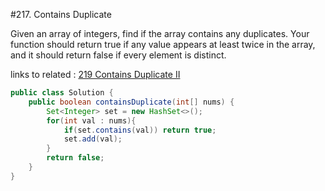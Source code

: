 #217. Contains Duplicate

Given an array of integers, find if the array contains any duplicates. Your function should return true if any value appears at least twice in the array, and it should return false if every element is distinct.


links to related : [219 Contains Duplicate II](GoogleEasy/219.md)
```java
public class Solution {
    public boolean containsDuplicate(int[] nums) {
        Set<Integer> set = new HashSet<>();
        for(int val : nums){
            if(set.contains(val)) return true;
            set.add(val);
        }
        return false;
    }
}
```